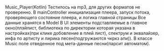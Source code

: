 Music_Player(Kotlin)
Тестилось на mp3, для других форматов не проверенно.
В mainController инициализация плеера, запуск потока, проверяющего состояние плеера, и логика главной страницы
Все данные хранятся в Model
В UI элементы подставляемые в главное окно(плэйлист, библиотека по директории которая указана в настройках(при клике добовление в плей лист), спектрум и эквалайзер, инфа по артисту и лирика песен(подгружаются чкркз апи)).
В классе Music поле отведенное под мета-данные песни(парсит автоматом).
